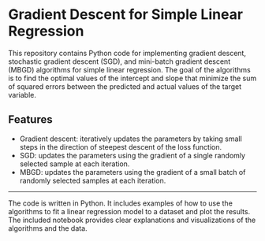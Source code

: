 # Gradient Descent for Simple Linear Regression
This repository contains Python code for implementing gradient descent, stochastic gradient descent (SGD), and mini-batch gradient descent (MBGD) algorithms for simple linear regression. The goal of the algorithms is to find the optimal values of the intercept and slope that minimize the sum of squared errors between the predicted and actual values of the target variable.

## Features
* Gradient descent: iteratively updates the parameters by taking small steps in the direction of steepest descent of the loss function.
* SGD: updates the parameters using the gradient of a single randomly selected sample at each iteration.
* MBGD: updates the parameters using the gradient of a small batch of randomly selected samples at each iteration.  
---
The code is written in Python. It includes examples of how to use the algorithms to fit a linear regression model to a dataset and plot the results. The included notebook provides clear explanations and visualizations of the algorithms and the data.
